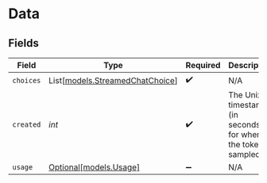 # Data


## Fields

| Field                                                              | Type                                                               | Required                                                           | Description                                                        |
| ------------------------------------------------------------------ | ------------------------------------------------------------------ | ------------------------------------------------------------------ | ------------------------------------------------------------------ |
| `choices`                                                          | List[[models.StreamedChatChoice](../models/streamedchatchoice.md)] | :heavy_check_mark:                                                 | N/A                                                                |
| `created`                                                          | *int*                                                              | :heavy_check_mark:                                                 | The Unix timestamp (in seconds) for when the token sampled.        |
| `usage`                                                            | [Optional[models.Usage]](../models/usage.md)                       | :heavy_minus_sign:                                                 | N/A                                                                |